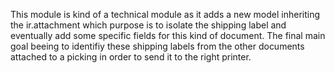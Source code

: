This module is kind of a technical module as it adds a new model inheriting the ir.attachment
which purpose is to isolate the shipping label and eventually add some specific fields for this kind of document.
The final main goal beeing to identifiy these shipping labels from the other documents attached to a picking in order to send it to the right printer.
